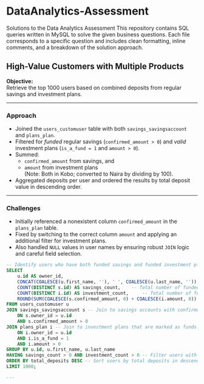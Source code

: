 # DataAnalytics-Assessment
Solutions to the Data Analytics Assessment
This repository contains SQL queries written in MySQL to solve the given business questions. Each file corresponds to a specific question and includes clean formatting, inline comments, and a breakdown of the solution approach.

##  High-Value Customers with Multiple Products

**Objective:**  
Retrieve the top 1000 users based on combined deposits from regular savings and investment plans.

---

###  Approach

- Joined the `users_customuser` table with both `savings_savingsaccount` and `plans_plan`.
- Filtered for *funded* regular savings (`confirmed_amount > 0`) and *valid* investment plans (`is_a_fund = 1` and `amount > 0`).
- Summed:
  - `confirmed_amount` from savings, and  
  - `amount` from investment plans  
  (Note: Both in Kobo; converted to Naira by dividing by 100).
- Aggregated deposits per user and ordered the results by total deposit value in descending order.

---

###  Challenges

- Initially referenced a nonexistent column `confirmed_amount` in the `plans_plan` table.
- Fixed by switching to the correct column `amount` and applying an additional filter for investment plans.
- Also handled `NULL` values in user names by ensuring robust `JOIN` logic and careful field selection.

```sql
-- Identify users who have both funded savings and funded investment plans
SELECT 
    u.id AS owner_id,
    CONCAT(COALESCE(u.first_name, ''), ' ', COALESCE(u.last_name, '')) AS name, -- Full name (combines first and last names; handles nulls)
    COUNT(DISTINCT s.id) AS savings_count,    -- Total number of funded savings accounts
    COUNT(DISTINCT i.id) AS investment_count,     -- Total number of funded investment plans
    ROUND(SUM(COALESCE(s.confirmed_amount, 0) + COALESCE(i.amount, 0)) / 100, 2) AS total_deposits -- Combined value of confirmed savings and investment amounts, converted from Kobo to Naira
FROM users_customuser u
JOIN savings_savingsaccount s -- Join to savings accounts with confirmed funding
    ON s.owner_id = u.id 
    AND s.confirmed_amount > 0
JOIN plans_plan i -- Join to investment plans that are marked as funds and have an amount
    ON i.owner_id = u.id 
    AND i.is_a_fund = 1 
    AND i.amount > 0
GROUP BY u.id, u.first_name, u.last_name
HAVING savings_count > 0 AND investment_count > 0 -- Filter users with both savings and investment records
ORDER BY total_deposits DESC -- Sort users by total deposits in descending order
LIMIT 1000;

---

